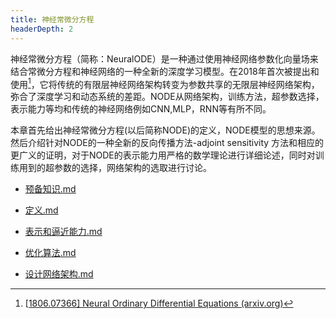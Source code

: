 ```yaml
---
title: 神经常微分方程
headerDepth: 2
---
```




神经常微分方程（简称：NeuralODE）是一种通过使用神经网络参数化向量场来结合常微分方程和神经网络的一种全新的深度学习模型。在2018年首次被提出和使用[^1]，它将传统的有限层神经网络架构转变为参数共享的无限层神经网络架构，弥合了深度学习和动态系统的差距。NODE从网络架构，训练方法，超参数选择，表示能力等均和传统的神经网络例如CNN,MLP，RNN等有所不同。

本章首先给出神经常微分方程(以后简称NODE)的定义，NODE模型的思想来源。然后介绍针对NODE的一种全新的反向传播方法-adjoint sensitivity 方法和相应的更广义的证明，对于NODE的表示能力用严格的数学理论进行详细论述，同时对训练用到的超参数的选择，网络架构的选取进行讨论。



*  [预备知识.md](预备知识.md) 
*  [定义.md](定义.md) 

* [表示和逼近能力.md](表示和逼近.md)
*  [优化算法.md](优化算法.md) 
*  [设计网络架构.md](网络结构.md) 











[^1]: [[1806.07366\] Neural Ordinary Differential Equations (arxiv.org)](https://arxiv.org/abs/1806.07366)
